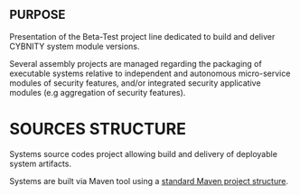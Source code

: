 ## PURPOSE
Presentation of the Beta-Test project line dedicated to build and deliver CYBNITY system module versions.

Several assembly projects are managed regarding the packaging of executable systems relative to independent and autonomous micro-service modules of security features, and/or integrated security applicative modules (e.g aggregation of security features).

# SOURCES STRUCTURE
Systems source codes project allowing build and delivery of deployable system artifacts.

Systems are built via Maven tool using a [standard Maven project structure](https://maven.apache.org/guides/introduction/introduction-to-the-standard-directory-layout.html).
